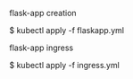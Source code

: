 flask-app creation

$ kubectl apply -f flaskapp.yml

flask-app ingress

$ kubectl apply -f ingress.yml



